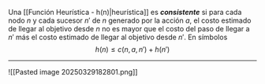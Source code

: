 Una [[Función Heurística - h(n)|heurística]] es ***consistente*** si para cada nodo $n$ y cada sucesor $n'$ de $n$ generado  por la acción $a$, el costo estimado de llegar al objetivo desde $n$ no es mayor que el costo del paso de llegar a $n'$ más el costo estimado de llegar al objetivo desde  $n'$. En símbolos  $$h(n) ≤ c(n, a, n') + h(n')$$
***
![[Pasted image 20250329182801.png]]